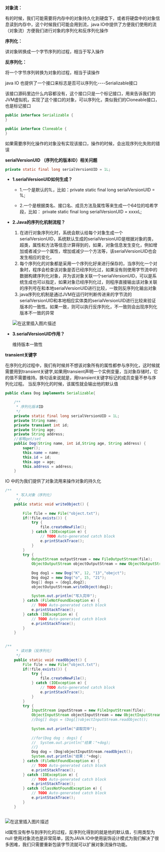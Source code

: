 **对象流：**

有的时候，我们可能需要将内存中的对象持久化到硬盘下，或者将硬盘中的对象信息读到内存中，这个时候我们可能会用到流，java IO中提供了方便我们使用的流（对象流）方便我们进行对象的序列化和反序列化操作

**序列化：**

讲对象转换成一个字节序列的过程，相当于写入操作

**反序列化：**

将一个字节序列转换为对象的过程，相当于读操作

java IO 也提供了一个接口来标志是否可以序列化----Serializable接口

该接口源码里边什么内容都没有，这个接口只是一个标记接口，用来告诉我们的JVM虚拟机，实现了这个接口的对象，可以序列化，类似我们的Cloneable接口，也是标记接口
```java
public interface Serializable {
}

public interface Cloneable {
}
```
如果需要序列化操作的对象没有实现该接口，操作的时候，会出现序列化失败的错误

**serialVersionUID （序列化的版本ID）相关问题**

```java
private static final long serialVersionUID = 1L;
```
* **1.serialVersionUID如何生成？**

	* 1.一个是默认的1L，比如：private static final long 
    serialVersionUID = 1L;

	* 2.一个是根据类名、接口名、成员方法及属性等来生成一个64位的哈希字段，比如：  private static final long serialVersionUID = xxxxL;

* **2.**Java的序列化机制流程？****

	1. 在进行对象序列化时，系统会默认给每个对象生成一个serialVersionUID，系统默认生成的serialVersionUID是根据对象的类，超类，属性和方法等信息计算得到的，如果，对象信息发生变化，例如增加或者减少一个属性，增加或减少一个方法等，该serialVersionUID也会发生相应的变化，
	2. 每个序列化的对象都是采用一个序列化好来进行保存的，当序列化一个对象时，程序会检查该对象是否已经序列化过，如果没有则使用字节流中的数据构建序列化对象，并为该对象关联一个serialVersionUID，可以是系统生成也可以指定，如果对象已经序列化过，则程序直接输出该对象关联的序列号在和本地serialVersionUID进行比较，一致则反序列化输出对象
	3. java序列化机制是通过JVM在运行时判断传进来的字节流的serialVersionUID和本地相应实体类的serialVersionUID进行比较来验证版本的一致性。如果一致，则可以执行反序列化，不一致则会出现序列化版本不一致的异常

	![在这里插入图片描述](https://img-blog.csdnimg.cn/20190401162209568.png)

* **3.serialVersionUID作用？**

	维持版本一致性

 **transient关键字**

 在序列化的过程中，我们有时候并不想该对象所有的属性都参与序列化，这时候就需要用到transient关键字,如果用transient声明一个实例变量，当对象存储时，它的值不需要维持。换句话来说就是，用transient关键字标记的成员变量不参与序列化过程。
 当反序列化的时候，该属性就会输出他的默认值

```java
public class Dog implements Serializable{

	/**
	 * 序列化版本ID
	 */
	private static final long serialVersionUID = 1L;
	private String name;
	private transient int id;
	private String age;
	private String address;
	//省略get/set
	public Dog(String name, int id,String age, String address) {
		super();
		this.name = name;
		this.id = id;
		this.age = age;
		this.address = address;
	}
```
 IO 中的为我们提供了对象流用来操作对象的持久化
```java
/**
	 * 写入对象（序列化）
	 */
	public static void writeObject() {
		
		File file = new File("object.txt");
		if(!file.exists()) {
			try {
				file.createNewFile();
			} catch (IOException e) {
				// TODO Auto-generated catch block
				e.printStackTrace();
			}
		}
		try {
			OutputStream outputStream = new FileOutputStream(file);
			ObjectOutputStream objectOutputStream = new ObjectOutputStream(outputStream);
			
			Dog dog1 = new Dog("K", 12, "13","obejct");
			Dog dog2 = new Dog("o", 15, "21");
			Dog[] dogs = {dog1,dog2};
			objectOutputStream.writeObject(dog1);
			
			System.out.println("写入完毕");
		} catch (FileNotFoundException e) {
			// TODO Auto-generated catch block
			e.printStackTrace();
		} catch (IOException e) {
			// TODO Auto-generated catch block
			e.printStackTrace();
		}
	}
	
```
```java
/**
	 * 读对象（反序列化）
	 */
	public static void readObject() {
		File file = new File("object.txt");
		if(!file.exists()) {
			try {
				file.createNewFile();
			} catch (IOException e) {
				// TODO Auto-generated catch block
				e.printStackTrace();
			}
		}
		try {
			InputStream inputStream = new FileInputStream(file);
			ObjectInputStream objectInputStream = new ObjectInputStream(inputStream);
			//Dog[] dogs = (Dog[])objectInputStream.readObject();
			
			System.out.println("读取完毕");
			
			//for(Dog dog : dogs) {
			//	System.out.println("结果："+dog);
			//}
			Dog dog = (Dog)objectInputStream.readObject();
			System.out.println("结果："+dog);
		} catch (FileNotFoundException e) {
			// TODO Auto-generated catch block
			e.printStackTrace();
		} catch (IOException e) {
			// TODO Auto-generated catch block
			e.printStackTrace();
		} catch (ClassNotFoundException e) {
			// TODO Auto-generated catch block
			e.printStackTrace();
		}
	}
	
```
 ![在这里插入图片描述](https://img-blog.csdnimg.cn/20190401163217882.png)
 
 id属性没有参与到序列化的过程，反序列化得到的就是他的默认值，引用类型为null
 使用对象流也是非常简单，因为JAVA IO中使用装饰设计模式为我们解决了很多困难，我们只需要重新包装字节流就可以扩展对象流操作功能。



